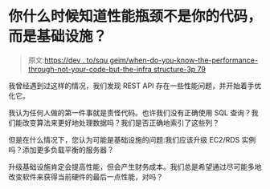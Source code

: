 # 你什么时候知道性能瓶颈不是你的代码，而是基础设施？

> 原文:[https://dev . to/squ geim/when-do-you-know-the-performance-through-not-your-code-but-the-infra structure-3p 79](https://dev.to/squgeim/when-do-you-know-the-performance-bottleneck-is-not-your-code-but-the-infrastructure-3p79)

我曾经遇到过这样的情况，我们发现 REST API 存在一些性能问题，并开始着手优化它。

我认为任何人做的第一件事就是责怪代码。也许我们没有正确使用 SQL 查询？我们能改变算法来更好地处理数据吗？我们是否正确地索引了这些列？

但是在什么情况下，您认为可能是基础设施的问题:我们应该升级 EC2/RDS 实例吗？添加更多负载平衡的服务器？

升级基础设施肯定会提高性能，但会产生财务成本。我们总是希望通过尽可能多地改变软件来获得当前硬件的最后一点性能，对吗？